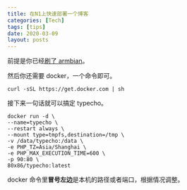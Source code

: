 ```yaml
---
title: 在N1上快速部署一个博客
categories: [Tech]
tags: [tips]
date: 2020-03-09
layout: posts
---
```


前提是你已经[刷了 armbian](https://tobyqin.github.io/posts/2020-02-09/feixun-n1s-road-of-twists-and-turns/)。

<!-- more -->

然后你还需要 docker，一个命令即可。

```
curl -sSL https://get.docker.com | sh
```

接下来一句话就可以搞定 typecho。

```
docker run -d \
--name=typecho \
--restart always \
--mount type=tmpfs,destination=/tmp \
-v /data/typecho:/data \
-e PHP_TZ=Asia/Shanghai \
-e PHP_MAX_EXECUTION_TIME=600 \
-p 90:80 \
80x86/typecho:latest
```

docker 命令里**冒号左边**是本机的路径或者端口，根据情况调整。
